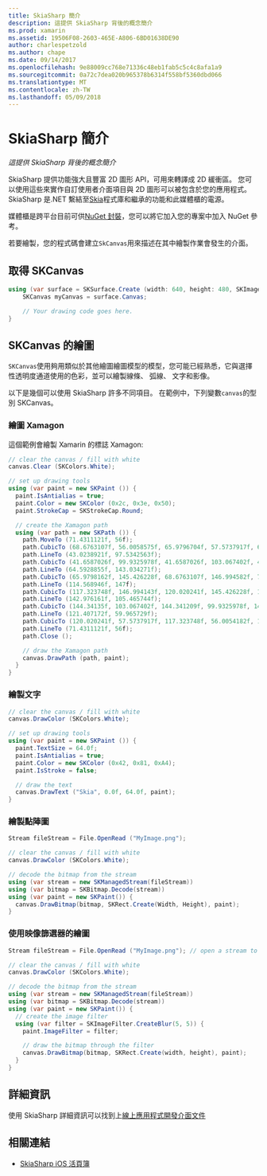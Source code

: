 ```yaml
---
title: SkiaSharp 簡介
description: 這提供 SkiaSharp 背後的概念簡介
ms.prod: xamarin
ms.assetid: 19506F08-2603-465E-A806-6BD01638DE90
author: charlespetzold
ms.author: chape
ms.date: 09/14/2017
ms.openlocfilehash: 9e88009cc768e71336c48eb1fab5c5c4c8afa1a9
ms.sourcegitcommit: 0a72c7dea020b965378b6314f558bf5360dbd066
ms.translationtype: MT
ms.contentlocale: zh-TW
ms.lasthandoff: 05/09/2018
---
```

# <a name="an-introduction-to-skiasharp"></a>SkiaSharp 簡介

_這提供 SkiaSharp 背後的概念簡介_

SkiaSharp 提供功能強大且豐富 2D 圖形 API，可用來轉譯成 2D 緩衝區。  您可以使用這些來實作自訂使用者介面項目與 2D 圖形可以被包含於您的應用程式。  SkiaSharp 是.NET 繫結至[Skia](https://skia.org)程式庫和繼承的功能和此媒體櫃的電源。

媒體櫃是跨平台目前可供[NuGet 封裝](https://www.nuget.org/packages/SkiaSharp)，您可以將它加入您的專案中加入 NuGet 參考。

若要繪製，您的程式碼會建立`SkCanvas`用來描述在其中繪製作業會發生的介面。

## <a name="obtaining-an-skcanvas"></a>取得 SKCanvas

```csharp
using (var surface = SKSurface.Create (width: 640, height: 480, SKImageInfo.PlatformColorType, SKAlphaType.Premul)) {
    SKCanvas myCanvas = surface.Canvas;

    // Your drawing code goes here.
}
```

## <a name="drawing-on-skcanvas"></a>SKCanvas 的繪圖

`SKCanvas`使用夠用類似於其他繪圖繪圖模型的模型，您可能已經熟悉，它與選擇性透明度通道使用的色彩，並可以繪製線條、 弧線、 文字和影像。

以下是幾個可以使用 SkiaSharp 許多不同項目。  在範例中，下列變數`canvas`的型別 SKCanvas。

### <a name="drawing-xamagon"></a>繪圖 Xamagon

這個範例會繪製 Xamarin 的標誌 Xamagon:

```csharp
// clear the canvas / fill with white
canvas.Clear (SKColors.White);

// set up drawing tools
using (var paint = new SKPaint ()) {
  paint.IsAntialias = true;
  paint.Color = new SKColor (0x2c, 0x3e, 0x50);
  paint.StrokeCap = SKStrokeCap.Round;

  // create the Xamagon path
  using (var path = new SKPath ()) {
    path.MoveTo (71.4311121f, 56f);
    path.CubicTo (68.6763107f, 56.0058575f, 65.9796704f, 57.5737917f, 64.5928855f, 59.965729f);
    path.LineTo (43.0238921f, 97.5342563f);
    path.CubicTo (41.6587026f, 99.9325978f, 41.6587026f, 103.067402f, 43.0238921f, 105.465744f);
    path.LineTo (64.5928855f, 143.034271f);
    path.CubicTo (65.9798162f, 145.426228f, 68.6763107f, 146.994582f, 71.4311121f, 147f);
    path.LineTo (114.568946f, 147f);
    path.CubicTo (117.323748f, 146.994143f, 120.020241f, 145.426228f, 121.407172f, 143.034271f);
    path.LineTo (142.976161f, 105.465744f);
    path.CubicTo (144.34135f, 103.067402f, 144.341209f, 99.9325978f, 142.976161f, 97.5342563f);
    path.LineTo (121.407172f, 59.965729f);
    path.CubicTo (120.020241f, 57.5737917f, 117.323748f, 56.0054182f, 114.568946f, 56f);
    path.LineTo (71.4311121f, 56f);
    path.Close ();

    // draw the Xamagon path
    canvas.DrawPath (path, paint);
  }
}
```

### <a name="drawing-text"></a>繪製文字

```csharp
// clear the canvas / fill with white
canvas.DrawColor (SKColors.White);

// set up drawing tools
using (var paint = new SKPaint ()) {
  paint.TextSize = 64.0f;
  paint.IsAntialias = true;
  paint.Color = new SKColor (0x42, 0x81, 0xA4);
  paint.IsStroke = false;

  // draw the text
  canvas.DrawText ("Skia", 0.0f, 64.0f, paint);
}
```

### <a name="drawing-bitmaps"></a>繪製點陣圖

```csharp
Stream fileStream = File.OpenRead ("MyImage.png");

// clear the canvas / fill with white
canvas.DrawColor (SKColors.White);

// decode the bitmap from the stream
using (var stream = new SKManagedStream(fileStream))
using (var bitmap = SKBitmap.Decode(stream))
using (var paint = new SKPaint()) {
  canvas.DrawBitmap(bitmap, SKRect.Create(Width, Height), paint);
}
```

### <a name="drawing-with-image-filters"></a>使用映像篩選器的繪圖

```csharp
Stream fileStream = File.OpenRead ("MyImage.png"); // open a stream to an image file

// clear the canvas / fill with white
canvas.DrawColor (SKColors.White);

// decode the bitmap from the stream
using (var stream = new SKManagedStream(fileStream))
using (var bitmap = SKBitmap.Decode(stream))
using (var paint = new SKPaint()) {
  // create the image filter
  using (var filter = SKImageFilter.CreateBlur(5, 5)) {
    paint.ImageFilter = filter;

    // draw the bitmap through the filter
    canvas.DrawBitmap(bitmap, SKRect.Create(width, height), paint);
  }
}
```

## <a name="more-information"></a>詳細資訊

使用 SkiaSharp 詳細資訊可以找到上[線上應用程式開發介面文件](https://developer.xamarin.com/api/namespace/SkiaSharp/)


## <a name="related-links"></a>相關連結

- [SkiaSharp iOS 活頁簿](https://developer.xamarin.com/workbooks/graphics/skiasharp/logo/skialogo-ios.workbook)
